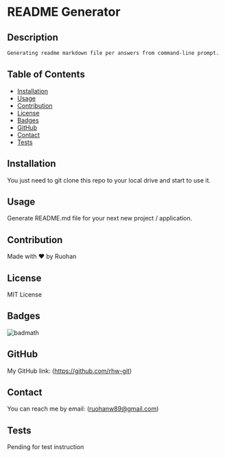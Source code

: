 
  # README Generator

  ##  Description
  
  ```bash
  Generating readme markdown file per answers from command-line prompt.
  ```

  ## Table of Contents

  - [Installation](#installation)
  - [Usage](#usage)
  - [Contribution](#contribution)
  - [License](#license)
  - [Badges](#badges)
  - [GitHub](#github)
  - [Contact](#contact)
  - [Tests](#tests)

  ## Installation

  You just need to git clone this repo to your local drive and start to use it.

  ## Usage

  Generate README.md file for your next new project / application.

  ## Contribution

  Made with ❤️ by Ruohan

  ## License

  MIT License

  ## Badges
  ![badmath](https://img.shields.io/conda/l/conda-forge/setuptools?color=Blue&label=License&logo=MIT&logoColor=blue&style=plastic)

  ## GitHub

  My GitHub link: (https://github.com/rhw-git)

  ## Contact

  You can reach me by email: (ruohanw89@gmail.com)

  ## Tests

  Pending for test instruction
